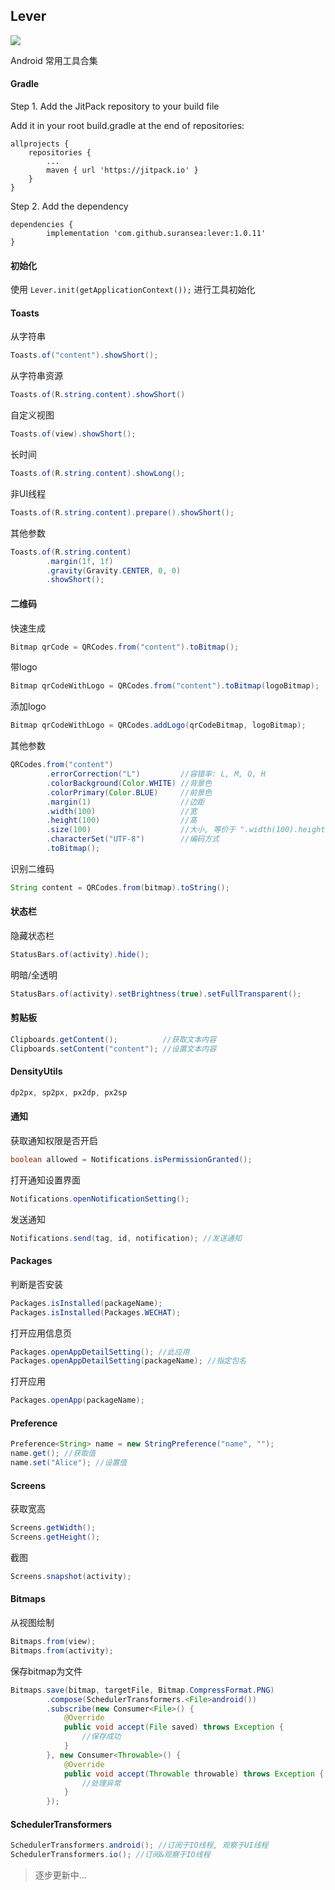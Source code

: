 ## Lever

[![](https://jitpack.io/v/suransea/lever.svg)](https://jitpack.io/#suransea/lever)

Android 常用工具合集


#### Gradle

Step 1. Add the JitPack repository to your build file

Add it in your root build.gradle at the end of repositories:

	allprojects {
		repositories {
			...
			maven { url 'https://jitpack.io' }
		}
	}

Step 2. Add the dependency

	dependencies {
	        implementation 'com.github.suransea:lever:1.0.11'
	}


#### 初始化

使用 `Lever.init(getApplicationContext());` 进行工具初始化

#### Toasts

从字符串

```java
Toasts.of("content").showShort();
```

从字符串资源

```java
Toasts.of(R.string.content).showShort()
```

自定义视图

```java
Toasts.of(view).showShort();
```

长时间

```java
Toasts.of(R.string.content).showLong();
```

非UI线程

```java
Toasts.of(R.string.content).prepare().showShort();
```

其他参数

```java
Toasts.of(R.string.content)
        .margin(1f, 1f)
        .gravity(Gravity.CENTER, 0, 0)
        .showShort();
```

#### 二维码

快速生成

```java
Bitmap qrCode = QRCodes.from("content").toBitmap();
```

带logo

```java
Bitmap qrCodeWithLogo = QRCodes.from("content").toBitmap(logoBitmap);
```

添加logo

```java
Bitmap qrCodeWithLogo = QRCodes.addLogo(qrCodeBitmap, logoBitmap);
```

其他参数

```java
QRCodes.from("content")
        .errorCorrection("L")         //容错率: L, M, Q, H
        .colorBackground(Color.WHITE) //背景色
        .colorPrimary(Color.BLUE)     //前景色
        .margin(1)                    //边距
        .width(100)                   //宽
        .height(100)                  //高
        .size(100)                    //大小, 等价于 ".width(100).height(100)"
        .characterSet("UTF-8")        //编码方式
        .toBitmap();
```

识别二维码

```java
String content = QRCodes.from(bitmap).toString();
```

#### 状态栏

隐藏状态栏

```java
StatusBars.of(activity).hide();
```

明暗/全透明

```java
StatusBars.of(activity).setBrightness(true).setFullTransparent();
```

#### 剪贴板

```java
Clipboards.getContent();          //获取文本内容
Clipboards.setContent("content"); //设置文本内容
```

#### DensityUtils

```java
dp2px, sp2px, px2dp, px2sp
```

#### 通知

获取通知权限是否开启

```java
boolean allowed = Notifications.isPermissionGranted();
```

打开通知设置界面

```java
Notifications.openNotificationSetting();
```

发送通知
```java
Notifications.send(tag, id, notification); //发送通知
```

#### Packages

判断是否安装

```java
Packages.isInstalled(packageName);
Packages.isInstalled(Packages.WECHAT);
```

打开应用信息页

```java
Packages.openAppDetailSetting(); //此应用
Packages.openAppDetailSetting(packageName); //指定包名
```

打开应用

```java
Packages.openApp(packageName);
```

#### Preference

```java
Preference<String> name = new StringPreference("name", "");
name.get(); //获取值
name.set("Alice"); //设置值 
```

#### Screens

获取宽高

```java
Screens.getWidth();
Screens.getHeight();
```

截图

```java
Screens.snapshot(activity);
```

#### Bitmaps

从视图绘制

```java
Bitmaps.from(view);
Bitmaps.from(activity);
```

保存bitmap为文件

```java
Bitmaps.save(bitmap, targetFile, Bitmap.CompressFormat.PNG)
        .compose(SchedulerTransformers.<File>android())
        .subscribe(new Consumer<File>() {
            @Override
            public void accept(File saved) throws Exception {
                //保存成功
            }
        }, new Consumer<Throwable>() {
            @Override
            public void accept(Throwable throwable) throws Exception {
                //处理异常
            }
        });
```

#### SchedulerTransformers

```java
SchedulerTransformers.android(); //订阅于IO线程, 观察于UI线程
SchedulerTransformers.io(); //订阅&观察于IO线程
```

> 逐步更新中...
